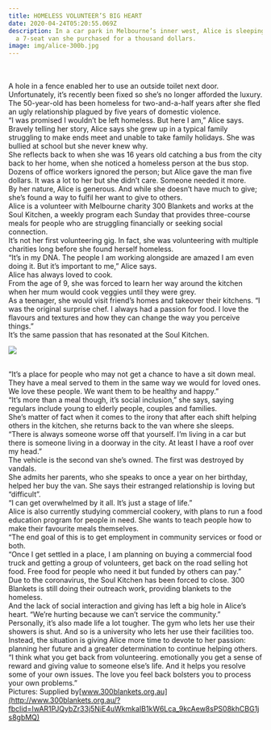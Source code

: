 ```yaml
---
title: HOMELESS VOLUNTEER’S BIG HEART
date: 2020-04-24T05:20:55.069Z
description: In a car park in Melbourne’s inner west, Alice is sleeping rough in
  a 7-seat van she purchased for a thousand dollars.
image: img/alice-300b.jpg
---
```

\
\
A hole in a fence enabled her to use an outside toilet next door. Unfortunately, it’s recently been fixed so she’s no longer afforded the luxury.\
The 50-year-old has been homeless for two-and-a-half years after she fled an ugly relationship plagued by five years of domestic violence.\
“I was promised I wouldn’t be left homeless. But here I am,” Alice says.\
Bravely telling her story, Alice says she grew up in a typical family struggling to make ends meet and unable to take family holidays. She was bullied at school but she never knew why.\
She reflects back to when she was 16 years old catching a bus from the city back to her home, when she noticed a homeless person at the bus stop. Dozens of office workers ignored the person; but Alice gave the man five dollars. It was a lot to her but she didn’t care. Someone needed it more.\
By her nature, Alice is generous. And while she doesn’t have much to give; she’s found a way to fulfil her want to give to others.\
Alice is a volunteer with Melbourne charity 300 Blankets and works at the Soul Kitchen, a weekly program each Sunday that provides three-course meals for people who are struggling financially or seeking social connection.\
It’s not her first volunteering gig. In fact, she was volunteering with multiple charities long before she found herself homeless.\
“It’s in my DNA. The people I am working alongside are amazed I am even doing it. But it’s important to me,” Alice says.\
Alice has always loved to cook.\
From the age of 9, she was forced to learn her way around the kitchen when her mum would cook veggies until they were grey.\
As a teenager, she would visit friend’s homes and takeover their kitchens. “I was the original surprise chef. I always had a passion for food. I love the flavours and textures and how they can change the way you perceive things.”\
It’s the same passion that has resonated at the Soul Kitchen.

![](img/soul-kitchen-braybrook.jpg)

\
“It’s a place for people who may not get a chance to have a sit down meal. They have a meal served to them in the same way we would for loved ones. We love these people. We want them to be healthy and happy.”\
“It’s more than a meal though, it’s social inclusion,” she says, saying regulars include young to elderly people, couples and families.\
She’s matter of fact when it comes to the irony that after each shift helping others in the kitchen, she returns back to the van where she sleeps.\
“There is always someone worse off that yourself. I’m living in a car but there is someone living in a doorway in the city. At least I have a roof over my head.”\
The vehicle is the second van she’s owned. The first was destroyed by vandals.\
She admits her parents, who she speaks to once a year on her birthday, helped her buy the van. She says their estranged relationship is loving but “difficult”.\
“I can get overwhelmed by it all. It’s just a stage of life.”\
Alice is also currently studying commercial cookery, with plans to run a food education program for people in need. She wants to teach people how to make their favourite meals themselves.\
“The end goal of this is to get employment in community services or food or both.\
“Once I get settled in a place, I am planning on buying a commercial food truck and getting a group of volunteers, get back on the road selling hot food. Free food for people who need it but funded by others can pay.”\
Due to the coronavirus, the Soul Kitchen has been forced to close. 300 Blankets is still doing their outreach work, providing blankets to the homeless.\
And the lack of social interaction and giving has left a big hole in Alice’s heart. “We’re hurting because we can’t service the community.”\
Personally, it’s also made life a lot tougher. The gym who lets her use their showers is shut. And so is a university who lets her use their facilities too.\
Instead, the situation is giving Alice more time to devote to her passion: planning her future and a greater determination to continue helping others.\
“I think what you get back from volunteering. emotionally you get a sense of reward and giving value to someone else’s life. And it helps you resolve some of your own issues. The love you feel back bolsters you to process your own problems.”\
Pictures: Supplied by[www.300blankets.org.au](http://www.300blankets.org.au/?fbclid=IwAR1PJQybZr33j5NiE4uWkmkaIB1kW6Lca_9kcAew8sPS08khCBG1js8gbMQ)